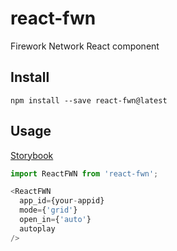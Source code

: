 # react-fwn
Firework Network React component

## Install

```
npm install --save react-fwn@latest
```

## Usage

[Storybook](https://loopsocial.github.io/react-fwn)

```js
import ReactFWN from 'react-fwn';

<ReactFWN
  app_id={your-appid}
  mode={'grid'}
  open_in={'auto'}
  autoplay
/>
```
